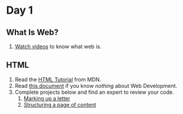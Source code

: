 # Day 1
## What Is Web?
1. [Watch videos](https://www.youtube.com/playlist?list=PLo3w8EB99pqLEopnunz-dOOBJ8t-Wgt2g) to know what web is.

## HTML
1. Read the [HTML Tutorial](https://developer.mozilla.org/en-US/docs/Learn/HTML/Introduction_to_HTML) from MDN.
2. Read [this document](https://developer.mozilla.org/en-US/docs/Learn/Getting_started_with_the_web) if you know *nothing* about Web Development.
3. Complete projects below and find an expert to review your code.
   1. [Marking up a letter](https://developer.mozilla.org/en-US/docs/Learn/HTML/Introduction_to_HTML/Marking_up_a_letter)
   2. [Structuring a page of content](https://developer.mozilla.org/en-US/docs/Learn/HTML/Introduction_to_HTML/Structuring_a_page_of_content)
